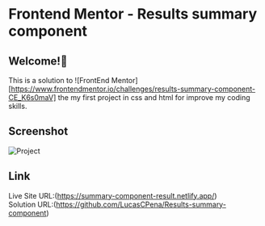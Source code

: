 # Frontend Mentor - Results summary component

## Welcome!👋
This is a solution to ![FrontEnd Mentor][https://www.frontendmentor.io/challenges/results-summary-component-CE_K6s0maV]  the my first project in css and html for improve my coding skills.

## Screenshot
![Project](https://github.com/LucasCPena/Results-summary-component/assets/79058932/1175a26b-9a67-4af1-ad0b-4ce462e06258)

## Link
Live Site URL:(https://summary-component-result.netlify.app/) <br/>
Solution URL:(https://github.com/LucasCPena/Results-summary-component)

